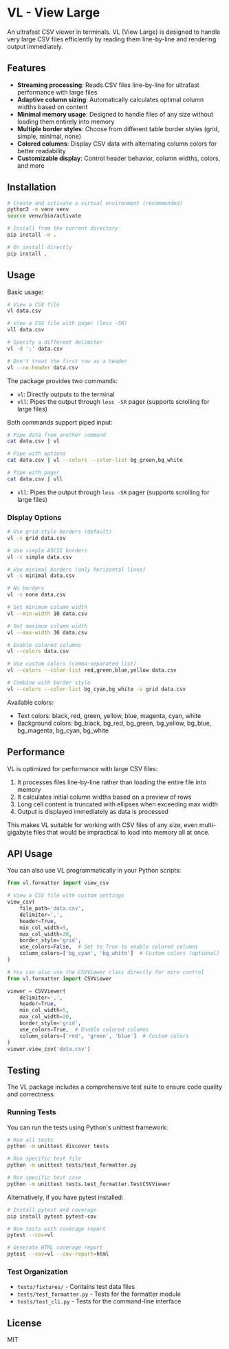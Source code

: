 # VL - View Large

An ultrafast CSV viewer in terminals. VL (View Large) is designed to handle very large CSV files efficiently by reading them line-by-line and rendering output immediately.

## Features

- **Streaming processing**: Reads CSV files line-by-line for ultrafast performance with large files
- **Adaptive column sizing**: Automatically calculates optimal column widths based on content
- **Minimal memory usage**: Designed to handle files of any size without loading them entirely into memory
- **Multiple border styles**: Choose from different table border styles (grid, simple, minimal, none)
- **Colored columns**: Display CSV data with alternating column colors for better readability
- **Customizable display**: Control header behavior, column widths, colors, and more

## Installation

```bash
# Create and activate a virtual environment (recommended)
python3 -m venv venv
source venv/bin/activate

# Install from the current directory
pip install -e .

# Or install directly
pip install .
```

## Usage

Basic usage:

```bash
# View a CSV file
vl data.csv

# View a CSV file with pager (less -SR)
vll data.csv

# Specify a different delimiter
vl -d ';' data.csv

# Don't treat the first row as a header
vl --no-header data.csv
```
The package provides two commands:
- `vl`: Directly outputs to the terminal
- `vll`: Pipes the output through `less -SR` pager (supports scrolling for large files)

Both commands support piped input:

```bash
# Pipe data from another command
cat data.csv | vl

# Pipe with options
cat data.csv | vl --colors --color-list bg_green,bg_white

# Pipe with pager
cat data.csv | vll
```
- `vll`: Pipes the output through `less -SR` pager (supports scrolling for large files)

### Display Options

```bash
# Use grid-style borders (default)
vl -s grid data.csv

# Use simple ASCII borders
vl -s simple data.csv

# Use minimal borders (only horizontal lines)
vl -s minimal data.csv

# No borders
vl -s none data.csv

# Set minimum column width
vl --min-width 10 data.csv

# Set maximum column width
vl --max-width 30 data.csv

# Enable colored columns
vl --colors data.csv

# Use custom colors (comma-separated list)
vl --colors --color-list red,green,blue,yellow data.csv

# Combine with border style
vl --colors --color-list bg_cyan,bg_white -s grid data.csv
```

Available colors:
- Text colors: black, red, green, yellow, blue, magenta, cyan, white
- Background colors: bg_black, bg_red, bg_green, bg_yellow, bg_blue, bg_magenta, bg_cyan, bg_white

## Performance

VL is optimized for performance with large CSV files:

1. It processes files line-by-line rather than loading the entire file into memory
2. It calculates initial column widths based on a preview of rows
3. Long cell content is truncated with ellipses when exceeding max width
4. Output is displayed immediately as data is processed

This makes VL suitable for working with CSV files of any size, even multi-gigabyte files that would be impractical to load into memory all at once.

## API Usage

You can also use VL programmatically in your Python scripts:

```python
from vl.formatter import view_csv

# View a CSV file with custom settings
view_csv(
    file_path='data.csv',
    delimiter=',',
    header=True,
    min_col_width=5,
    max_col_width=20,
    border_style='grid',
    use_colors=False,  # Set to True to enable colored columns
    column_colors=['bg_cyan', 'bg_white']  # Custom colors (optional)
)

# You can also use the CSVViewer class directly for more control
from vl.formatter import CSVViewer

viewer = CSVViewer(
    delimiter=',',
    header=True,
    min_col_width=5,
    max_col_width=20,
    border_style='grid',
    use_colors=True,  # Enable colored columns
    column_colors=['red', 'green', 'blue']  # Custom colors
)
viewer.view_csv('data.csv')
```

## Testing

The VL package includes a comprehensive test suite to ensure code quality and correctness.

### Running Tests

You can run the tests using Python's unittest framework:

```bash
# Run all tests
python -m unittest discover tests

# Run specific test file
python -m unittest tests/test_formatter.py

# Run specific test case
python -m unittest tests.test_formatter.TestCSVViewer
```

Alternatively, if you have pytest installed:

```bash
# Install pytest and coverage
pip install pytest pytest-cov

# Run tests with coverage report
pytest --cov=vl

# Generate HTML coverage report
pytest --cov=vl --cov-report=html
```

### Test Organization

- `tests/fixtures/` - Contains test data files
- `tests/test_formatter.py` - Tests for the formatter module
- `tests/test_cli.py` - Tests for the command-line interface

## License

MIT